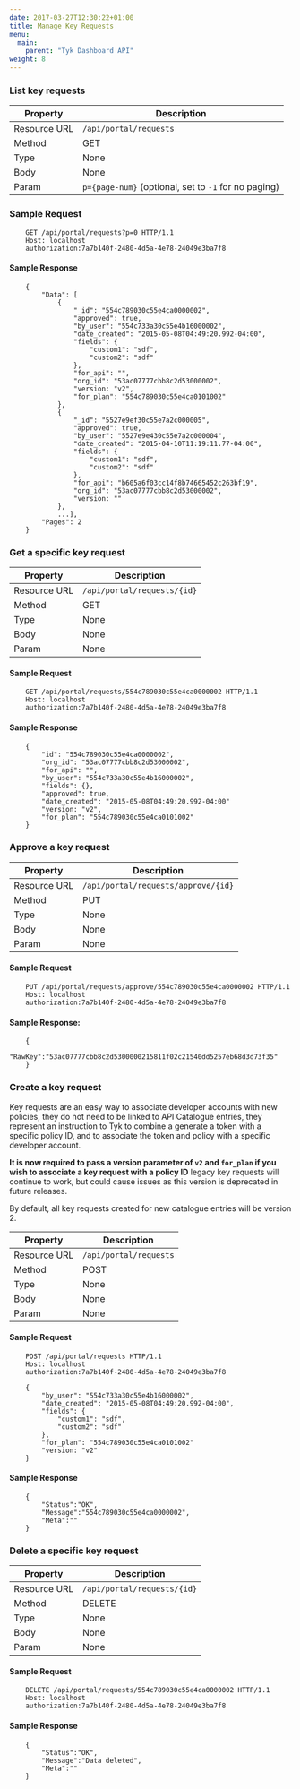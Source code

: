 ```yaml
---
date: 2017-03-27T12:30:22+01:00
title: Manage Key Requests
menu:
  main:
    parent: "Tyk Dashboard API"
weight: 8 
---
```


### List key requests

| **Property** | **Description**                                      |
| ------------ | ---------------------------------------------------- |
| Resource URL | `/api/portal/requests`                               |
| Method       | GET                                                  |
| Type         | None                                                 |
| Body         | None                                                 |
| Param        | `p={page-num}` (optional, set to `-1` for no paging) |

### Sample Request

```{.copyWrapper}
    GET /api/portal/requests?p=0 HTTP/1.1
    Host: localhost
    authorization:7a7b140f-2480-4d5a-4e78-24049e3ba7f8
```

#### Sample Response

```
    {
        "Data": [
            {
                "_id": "554c789030c55e4ca0000002",
                "approved": true,
                "by_user": "554c733a30c55e4b16000002",
                "date_created": "2015-05-08T04:49:20.992-04:00",
                "fields": {
                    "custom1": "sdf",
                    "custom2": "sdf"
                },
                "for_api": "",
                "org_id": "53ac07777cbb8c2d53000002",
                "version: "v2",
                "for_plan": "554c789030c55e4ca0101002"
            },
            {
                "_id": "5527e9ef30c55e7a2c000005",
                "approved": true,
                "by_user": "5527e9e430c55e7a2c000004",
                "date_created": "2015-04-10T11:19:11.77-04:00",
                "fields": {
                    "custom1": "sdf",
                    "custom2": "sdf"
                },
                "for_api": "b605a6f03cc14f8b74665452c263bf19",
                "org_id": "53ac07777cbb8c2d53000002",
                "version: ""
            },
            ...],
        "Pages": 2
    }
```

### Get a specific key request

| **Property** | **Description**             |
| ------------ | --------------------------- |
| Resource URL | `/api/portal/requests/{id}` |
| Method       | GET                         |
| Type         | None                        |
| Body         | None                        |
| Param        | None                        |

#### Sample Request

```{.copyWrapper}
    GET /api/portal/requests/554c789030c55e4ca0000002 HTTP/1.1
    Host: localhost
    authorization:7a7b140f-2480-4d5a-4e78-24049e3ba7f8
```

#### Sample Response

```
    {
        "id": "554c789030c55e4ca0000002",
        "org_id": "53ac07777cbb8c2d53000002",
        "for_api": "",
        "by_user": "554c733a30c55e4b16000002",
        "fields": {},
        "approved": true,
        "date_created": "2015-05-08T04:49:20.992-04:00"
        "version: "v2",
        "for_plan": "554c789030c55e4ca0101002"
    }
```

### Approve a key request

| **Property** | **Description**                     |
| ------------ | ----------------------------------- |
| Resource URL | `/api/portal/requests/approve/{id}` |
| Method       | PUT                                 |
| Type         | None                                |
| Body         | None                                |
| Param        | None                                |

#### Sample Request

```{.copyWrapper}
    PUT /api/portal/requests/approve/554c789030c55e4ca0000002 HTTP/1.1
    Host: localhost
    authorization:7a7b140f-2480-4d5a-4e78-24049e3ba7f8
```

#### Sample Response:

```
    {
        "RawKey":"53ac07777cbb8c2d5300000215811f02c21540dd5257eb68d3d73f35"
    }
```

### Create a key request

Key requests are an easy way to associate developer accounts with new policies, they do not need to be linked to API Catalogue entries, they represent an instruction to Tyk to combine a generate a token with a specific policy ID, and to associate the token and policy with a specific developer account.

**It is now required to pass a version parameter of `v2` and `for_plan` if you wish to associate a key request with a policy ID** legacy key requests will continue to work, but could cause issues as this version is deprecated in future releases.

By default, all key requests created for new catalogue entries will be version 2.

| **Property** | **Description**        |
| ------------ | ---------------------- |
| Resource URL | `/api/portal/requests` |
| Method       | POST                   |
| Type         | None                   |
| Body         | None                   |
| Param        | None                   |

#### Sample Request

```{.copyWrapper}
    POST /api/portal/requests HTTP/1.1
    Host: localhost
    authorization:7a7b140f-2480-4d5a-4e78-24049e3ba7f8
    
    {
        "by_user": "554c733a30c55e4b16000002",
        "date_created": "2015-05-08T04:49:20.992-04:00",
        "fields": {
            "custom1": "sdf",
            "custom2": "sdf"
        },
        "for_plan": "554c789030c55e4ca0101002"
        "version: "v2"
    }
```

#### Sample Response

```
    {
        "Status":"OK",
        "Message":"554c789030c55e4ca0000002",
        "Meta":""
    }
```

### Delete a specific key request

| **Property** | **Description**             |
| ------------ | --------------------------- |
| Resource URL | `/api/portal/requests/{id}` |
| Method       | DELETE                      |
| Type         | None                        |
| Body         | None                        |
| Param        | None                        |

#### Sample Request

```{.copyWrapper}
    DELETE /api/portal/requests/554c789030c55e4ca0000002 HTTP/1.1
    Host: localhost
    authorization:7a7b140f-2480-4d5a-4e78-24049e3ba7f8
```

#### Sample Response

```
    {
        "Status":"OK",
        "Message":"Data deleted",
        "Meta":""
    }
```

